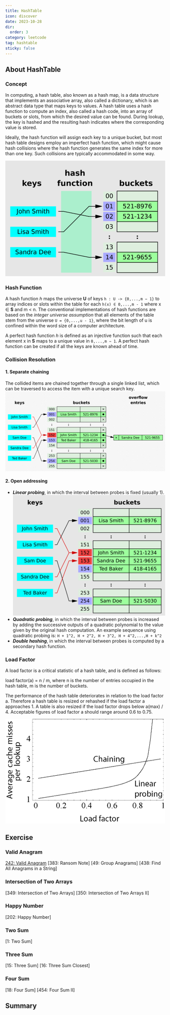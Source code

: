 ```yaml
---
title: HashTable
icon: discover
date: 2023-10-28
dir:
  order: 3
category: leetcode
tag: hashtable
sticky: false
---
```


## About HashTable
### Concept
In computing, a hash table, also known as a hash map, is a data structure that implements an associative array, also called a dictionary, which is an abstract data type that maps keys to values. A hash table uses a hash function to compute an index, also called a hash code, into an array of buckets or slots, from which the desired value can be found. During lookup, the key is hashed and the resulting hash indicates where the corresponding value is stored.

Ideally, the hash function will assign each key to a unique bucket, but most hash table designs employ an imperfect hash function, which might cause hash collisions where the hash function generates the same index for more than one key. Such collisions are typically accommodated in some way.

![hash table](../../../../assets/leetcode/hash_table.png)

### Hash Function
A hash function *h* maps the universe **U** of keys `h : U -> {0,...,m − 1}` to array indices or slots within the table for each `h(x) ∈ 0,...,m - 1` where x ∈ **S** and m < n. The conventional implementations of hash functions are based on the *integer universe assumption* that all elements of the table stem from the universe `U = {0,...,u - 1}`, where the bit length of u is confined within the word size of a computer architecture.

A perfect hash function *h* is defined as an injective function such that each element x in **S** maps to a unique value in `0,...,m − 1`. A perfect hash function can be created if all the keys are known ahead of time.

### Collision Resolution
#### 1. Separate chaining
The collided items are chained together through a single linked list, which can be traversed to access the item with a unique search key.
![separate chaining](../../../../assets/leetcode/separate_chaining.png)

#### 2. Open addressing

- ***Linear probing***, in which the interval between probes is fixed (usually 1).
![linear probing](../../../../assets/leetcode/linear_probing.png)
- ***Quadratic probing***, in which the interval between probes is increased by adding the successive outputs of a quadratic polynomial to the value given by the original hash computation. An example sequence using quadratic probing is: `H + 1^2, H + 2^2, H + 3^2, H + 4^2,...,H + k^2`
- ***Double hashing***, in which the interval between probes is computed by a secondary hash function.

### Load Factor
A load factor is a critical statistic of a hash table, and is defined as follows:

load factor(a) = n / m, where n is the number of entries occupied in the hash table, m is the number of buckets.

The performance of the hash table deteriorates in relation to the load factor a. Therefore a hash table is resized or rehashed if the load factor a approaches 1. A table is also resized if the load factor drops below a(max) / 4. Acceptable figures of load factor a should range around 0.6 to 0.75.

![load factor](../../../../assets/leetcode/hash_table_average_insertion_time.png)

## Exercise
### Valid Anagram
[242: Valid Anagram](242_valid_anagram.md)
[383: Ransom Note]
[49: Group Anagrams]
[438: Find All Anagrams in a String]

### Intersection of Two Arrays
[349: Intersection of Two Arrays]
[350: Intersection of Two Arrays II]

### Happy Number
[202: Happy Number]

### Two Sum
[1: Two Sum]

### Three Sum
[15: Three Sum]
[16: Three Sum Closest]

### Four Sum
[18: Four Sum]
[454: Four Sum II]

## Summary

